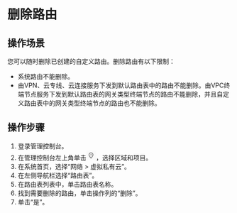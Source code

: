 # 删除路由<a name="route_0022"></a>

## 操作场景<a name="zh-cn_topic_0212076967_section6757184175315"></a>

您可以随时删除已创建的自定义路由。删除路由有以下限制：

-   系统路由不能删除。
-   由VPN、云专线、云连接服务下发到默认路由表中的路由不能删除。由VPC终端节点服务下发到默认路由表的网关类型终端节点的路由不能删除，并且自定义路由表中的网关类型终端节点的路由也不能删除。

## 操作步骤<a name="zh-cn_topic_0212076967_section275712418533"></a>

1.  登录管理控制台。
2.  在管理控制台左上角单击![](figures/icon-region-0.png)，选择区域和项目。
3.  在系统首页，选择“网络 \> 虚拟私有云”。
4.  在左侧导航栏选择“路由表”。
5.  在路由表列表中，单击路由表名称。
6.  找到需要删除的路由，单击操作列的“删除”。
7.  单击“是”。

